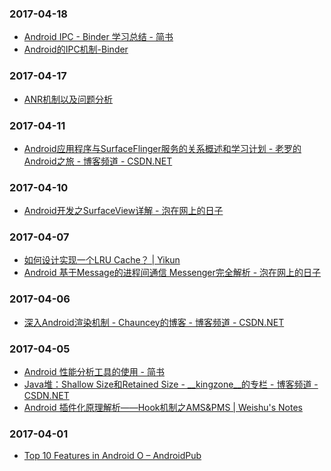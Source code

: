 ### 2017-04-18<br>
+ [Android IPC - Binder 学习总结 - 简书](http://www.jianshu.com/p/62a07a5c76e5)<br>
+ [Android的IPC机制-Binder](http://www.developersite.org/905-118608-android)<br>

### 2017-04-17<br>
+ [ANR机制以及问题分析](http://duanqz.github.io/2015-10-12-ANR-Analysis#section-8)<br>

### 2017-04-11<br>
+ [Android应用程序与SurfaceFlinger服务的关系概述和学习计划 - 老罗的Android之旅 - 博客频道 - CSDN.NET](http://blog.csdn.net/luoshengyang/article/details/7846923)<br>

### 2017-04-10<br>
+ [Android开发之SurfaceView详解 - 泡在网上的日子](http://www.jcodecraeer.com/a/anzhuokaifa/androidkaifa/2012/1201/656.html)<br>

### 2017-04-07<br>
+ [如何设计实现一个LRU Cache？ | Yikun](http://yikun.github.io/2015/04/03/%E5%A6%82%E4%BD%95%E8%AE%BE%E8%AE%A1%E5%AE%9E%E7%8E%B0%E4%B8%80%E4%B8%AALRU-Cache%EF%BC%9F/)<br>
+ [Android 基于Message的进程间通信 Messenger完全解析 - 泡在网上的日子](http://www.jcodecraeer.com/a/anzhuokaifa/androidkaifa/2015/0723/3216.html)<br>

### 2017-04-06<br>
+ [深入Android渲染机制 - Chauncey的博客 - 博客频道 - CSDN.NET](http://blog.csdn.net/ccj659/article/details/53219288)<br>

### 2017-04-05<br>
+ [Android 性能分析工具的使用 - 简书](http://www.jianshu.com/p/cf8c1c43bbae)<br>
+ [Java堆：Shallow Size和Retained Size - __kingzone__的专栏 - 博客频道 - CSDN.NET](http://blog.csdn.net/kingzone_2008/article/details/9083327)<br>
+ [Android 插件化原理解析——Hook机制之AMS&PMS | Weishu's Notes](http://weishu.me/2016/03/07/understand-plugin-framework-ams-pms-hook/)<br>

### 2017-04-01<br>
+ [Top 10 Features in Android O – AndroidPub](https://android.jlelse.eu/top-10-features-of-android-o-45f3b866b972)<br>

